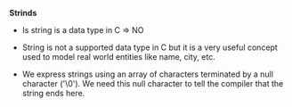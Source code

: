 **Strinds**

* Is string is a data type in C => NO

* String is not a supported data type in C but it is a very useful concept used to model real world entities like name, city, etc.

* We express strings using an array of characters terminated by a null character ('\0'). We need this null character to tell the compiler that the string ends here.

